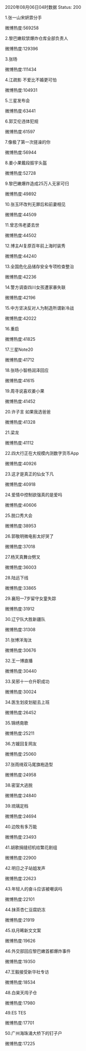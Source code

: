 2020年08月06日04时数据
Status: 200

1.张一山宋妍霏分手

微博热度:569258

2.黎巴嫩软禁爆炸仓库全部负责人

微博热度:129396

3.张旸

微博热度:111434

4.江疏影 不爱比不婚更可怕

微博热度:104931

5.三星发布会

微博热度:63441

6.郭艾伦违体犯规

微博热度:61597

7.像极了第一次搓澡的你

微博热度:56944

8.姜小果戴段振宇头盔

微博热度:52728

9.黎巴嫩爆炸造成25万人无家可归

微博热度:49892

10.张玉环改判无罪后和前妻相见

微博热度:44509

11.曾志伟老婆去世

微博热度:44502

12.博主AI复原百年前上海时装秀

微博热度:44240

13.全国危化品储存安全专项检查整治

微博热度:42236

14.警方调查四川女孩遭家暴失联

微博热度:42196

15.中方坚决反对人为制造所谓新冷战

微博热度:42022

16.重启

微博热度:41825

17.三星Note20

微博热度:41712

18.张旸小智杨润泽回应

微博热度:41615

19.周寻说喜欢姜小果

微博热度:41452

20.许子言 如果我选爸爸

微博热度:41328

21.梁龙

微博热度:41112

22.四大行正在大规模内测数字货币App

微博热度:40926

23.这才是真正的仙女下凡

微博热度:40918

24.爱情中控制欲强真的是爱吗

微博热度:40606

25.脱口秀大会

微博热度:38953

26.郭敬明微电影太好哭了

微博热度:37018

27.杨天真舞台劈叉

微博热度:36003

28.陆远下线

微博热度:33865

29.襄阳一7岁留守女童失踪

微博热度:31912

30.辽宁队大胜新疆队

微博热度:31308

31.张博洋淘汰

微博热度:30676

32.王一博直播

微博热度:30440

33.吴邪十一仓升职成功

微博热度:30024

34.医生划皮划艇去上班

微博热度:26452

35.锦绣南歌

微博热度:25211

36.方媛回复网友

微博热度:25060

37.张雨绮双马尾旗袍造型

微博热度:24958

38.密室大逃脱

微博热度:24840

39.琉璃定档

微博热度:24694

40.边牧有多万能

微博热度:23493

41.胡歌捐缝纫机给繁花剧组

微博热度:22900

42.明日之子站姐发声

微博热度:22623

43.年轻人的奋斗应该被嘲讽吗

微博热度:22101

44.抹茶杏仁豆腐奶冻

微博热度:21919

45.玖月晞新文文案

微博热度:19626

46.外交部回应黎巴嫩首都爆炸事件

微博热度:19350

47.王毅接受新华社专访

微博热度:18534

48.白昊天闯子仓

微博热度:17980

49.ES TES

微博热度:17701

50.广州海珠涌大桥下的钉子户

微博热度:17225

